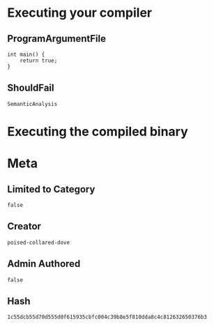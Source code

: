 # Executing your compiler

## ProgramArgumentFile

```
int main() {
    return true;
}
```

## ShouldFail

```
SemanticAnalysis
```

# Executing the compiled binary

# Meta

## Limited to Category

```
false
```

## Creator

```
poised-collared-dove
```

## Admin Authored

```
false
```

## Hash

```
1c55dcb55d70d555d0f615935cbfc004c39b8e5f810dda8c4c812632650376b3
```
